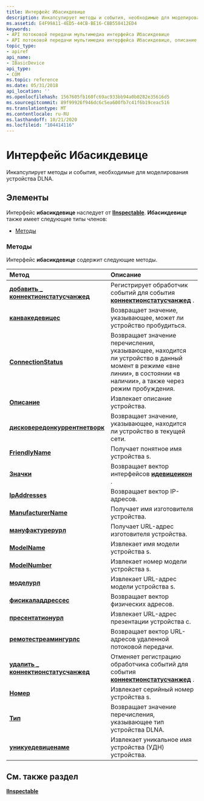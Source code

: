 ```yaml
---
title: Интерфейс Ибасикдевице
description: Инкапсулирует методы и события, необходимые для моделирования устройства DLNA.
ms.assetid: E4F99A11-4ED5-44CB-BE16-CBB558412ED4
keywords:
- API потоковой передачи мультимедиа интерфейса Ибасикдевице
- API потоковой передачи мультимедиа интерфейса Ибасикдевице, описание
topic_type:
- apiref
api_name:
- IBasicDevice
api_type:
- COM
ms.topic: reference
ms.date: 05/31/2018
api_location: ''
ms.openlocfilehash: 1567605fb160fc69ac933bb94a0b0282e35616d5
ms.sourcegitcommit: 89f99926f946dc6c5ea600fb7c41f6b19ceac516
ms.translationtype: MT
ms.contentlocale: ru-RU
ms.lasthandoff: 10/21/2020
ms.locfileid: "104414116"
---
```

# <a name="ibasicdevice-interface"></a>Интерфейс Ибасикдевице

Инкапсулирует методы и события, необходимые для моделирования устройства DLNA.

## <a name="members"></a>Элементы

Интерфейс **ибасикдевице** наследует от [**IInspectable**](/windows/desktop/api/inspectable/nn-inspectable-iinspectable). **Ибасикдевице** также имеет следующие типы членов:

-   [Методы](#methods)

### <a name="methods"></a>Методы

Интерфейс **ибасикдевице** содержит следующие методы.



| Метод                                                                                 | Описание                                                                                                                    |
|:---------------------------------------------------------------------------------------|:-------------------------------------------------------------------------------------------------------------------------------|
| [**добавить \_ коннектионстатусчанжед**](ibasicdevice-add-connectionstatuschanged.md)       | Регистрирует обработчик событий для события [**коннектионстатусчанжед**](connectionstatuschanged.md) .<br/>                |
| [**канвакедевицес**](ibasicdevice-canwakedevices.md)                                  | Возвращает значение, указывающее, может ли устройство пробудиться.<br/>                                                            |
| [**ConnectionStatus**](/previous-versions/windows/desktop/legacy/hh828873(v=vs.85))                              | Возвращает значение перечисления, указывающее, находится ли устройство в данный момент в режиме «вне линии», в состоянии «в наличии», а также через режим пробуждения.<br/> |
| [**Описание**](ibasicdevice-description.md)                                        | Извлекает описание устройства.<br/>                                                                              |
| [**дисковередонкуррентнетворк**](ibasicdevice-discoveredoncurrentnetwork.md)          | Возвращает значение, указывающее, находится ли устройство в текущей сети.<br/>                                           |
| [**FriendlyName**](ibasicdevice-friendlyname.md)                                      | Получает понятное имя устройства s.<br/>                                                                               |
| [**Значки**](ibasicdevice-icons.md)                                                    | Возвращает вектор интерфейсов [**идевицеикон**](/previous-versions/windows/desktop/api/windows.media.streaming/nn-windows-media-streaming-ideviceicon) .<br/>                                                  |
| [**IpAddresses**](ibasicdevice-ipaddresses.md)                                        | Возвращает вектор IP-адресов.<br/>                                                                                   |
| [**ManufacturerName**](ibasicdevice-manufacturername.md)                              | Получает имя изготовителя устройства.<br/>                                                                           |
| [**мануфактурерурл**](ibasicdevice-manufacturerurl.md)                                | Получает URL-адрес изготовителя устройства.<br/>                                                                            |
| [**ModelName**](ibasicdevice-modelname.md)                                            | Извлекает имя модели устройства s.<br/>                                                                                  |
| [**ModelNumber**](ibasicdevice-modelnumber.md)                                        | Извлекает номер модели устройства s.<br/>                                                                                |
| [**моделурл**](ibasicdevice-modelurl.md)                                              | Извлекает URL-адрес модели устройства s.<br/>                                                                                   |
| [**фисикаладдрессес**](ibasicdevice-physicaladdresses.md)                            | Возвращает вектор физических адресов.<br/>                                                                             |
| [**пресентатионурл**](ibasicdevice-presentationurl.md)                                | Извлекает URL-адрес презентации устройства с.<br/>                                                                            |
| [**ремотестреамингурлс**](ibasicdevice-remotestreamingurls.md)                        | Возвращает вектор URL-адресов удаленной потоковой передачи.<br/>                                                                          |
| [**удалить \_ коннектионстатусчанжед**](ibasicdevice-remove-connectionstatuschanged.md) | Отменяет регистрацию обработчика событий для события [**коннектионстатусчанжед**](connectionstatuschanged.md) .<br/>              |
| [**Номер**](ibasicdevice-serialnumber.md)                                      | Извлекает серийный номер устройства s.<br/>                                                                               |
| [**Тип**](ibasicdevice-type.md)                                                      | Возвращает значение перечисления, указывающее тип устройства DLNA.<br/>                                       |
| [**уникуедевиценаме**](ibasicdevice-uniquedevicename.md)                              | Извлекает уникальное имя устройства (УДН) устройства.<br/>                                                                    |



 

## <a name="see-also"></a>См. также раздел

<dl> <dt>

[**IInspectable**](/windows/desktop/api/inspectable/nn-inspectable-iinspectable)
</dt> </dl>

 

